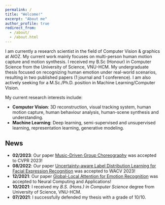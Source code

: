 ```yaml
---
permalink: /
title: "Welcome!"
excerpt: "About me"
author_profile: true
redirect_from: 
  - /about/
  - /about.html
---
```


I am currently a research scientist in the field of Computer Vision & graphics at AIOZ. My current work mainly focuses on multi-person human motion capture and motion synthesis. I received my B.Sc (Honour) in Computer Science from the University of Science, VNU-HCM. My undergraduate thesis focused on recognizing human emotion under real-world scenarios, resulting in two published papers (1 journal and 1 conference).
I am also actively seeking for a M.Sc./Ph.D. position in Machine Learning/Computer Vision.

My current research interests include:
* **Computer Vision**: 3D reconstruction, visual tracking system, human motion capture, human
behaviour analysis, human-scene synthesis and understanding.
* **Machine Learning**: Deep learning, semi-supervised and unsupervised learning, representation learning, generative modeling.



<!-- applying machine learning tools and causal
inference techniques to remote sensing data. I am also an affiliated
researcher with the [Data-driven Analysis of Peace Project](https://dapp-lab.org)
and a research collaborator with the 
[Research on International Policy Implementation Lab](https://bridgingthegapproject.org/ripil). -->

<!-- I received my Ph.D in Political Science from the
[University *of* North Carolina *at* Chapel Hill](https://www.unc.edu) and my
B.A. in Political Science from [Haverford College](https://www.haverford.edu).
My academic work has been [published](publications) or is forthcoming in
*International Studies Quarterly*, *Conflict Management and Peace Science*,
*Political Science Research and Methods*, and *PS: Political Science & Politics*,
among other outlets. This [research](research) explores the causes and
consequences of political violence using a broad variety of methods such as
latent variable models, geospatial analysis, and big data. While primarily
focused on civil conflict, it also examines contentious political phenomena
including terrorism and economic statecraft, and develops new measures of
institutions in international relations. I have [teaching](teaching) experience
in both quantitative methodology and international relations, and am a certified
instructor with [The Carpentries](https://carpentries.org). -->


## News
- **02/2023**: Our paper [Music-Driven Group Choreography](https://openaccess.thecvf.com/content/CVPR2023/papers/Le_Music-Driven_Group_Choreography_CVPR_2023_paper.pdf) was accepted to CVPR 2023!
- **08/2022**: Our paper [Uncertainty-aware Label Distribution Learning for Facial Expression Recognition](https://openaccess.thecvf.com/content/WACV2023/papers/Le_Uncertainty-Aware_Label_Distribution_Learning_for_Facial_Expression_Recognition_WACV_2023_paper.pdf) was accepted to WACV 2023!
- **12/2021**: Our paper [Global-Local Attention for Emotion Recognition](https://link.springer.com/article/10.1007/s00521-021-06778-x) was accepted to Neural Computing and Applications!
- **10/2021**: I received my *B.S. (Hons.) in Computer Science* degree from University of Science, VNU-HCM.
- **07/2021**:  I successfully defended my thesis with a grade of 10/10.